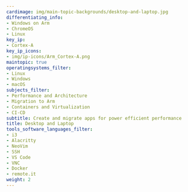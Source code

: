 ```yaml
---
cardimage: img/main-topic-backgrounds/desktop-and-laptop.jpg
differentiating_info:
- Windows on Arm
- ChromeOS
- Linux
key_ip:
- Cortex-A
key_ip_icons:
- img/ip-icons/Arm_Cortex-A.png
maintopic: true
operatingsystems_filter:
- Linux
- Windows
- macOS
subjects_filter:
- Performance and Architecture
- Migration to Arm
- Containers and Virtualization
- CI-CD
subtitle: Create and migrate apps for power efficient performance
title: Desktop and Laptop
tools_software_languages_filter:
- i3
- Alacritty
- NeoVim
- SSH
- VS Code
- VNC
- Docker
- remote.it
weight: 2
---
```

